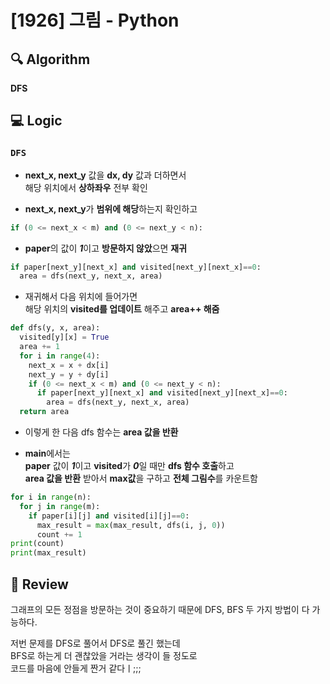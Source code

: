 # [1926] 그림 - Python

## :mag: Algorithm
**DFS**

## :computer: Logic
### `DFS`

- **next_x, next_y** 값을 **dx, dy** 값과 더하면서  
해당 위치에서 **상하좌우** 전부 확인

- **next_x, next_y**가 **범위에 해당**하는지 확인하고  
```Python
if (0 <= next_x < m) and (0 <= next_y < n):
```

- **paper**의 값이 ***1***이고 **방문하지 않았**으면 **재귀**
```Python
if paper[next_y][next_x] and visited[next_y][next_x]==0:
  area = dfs(next_y, next_x, area)
```

- 재귀해서 다음 위치에 들어가면  
해당 위치의 **visited를 업데이트** 해주고 **area++ 해줌**
 
```Python
def dfs(y, x, area):
  visited[y][x] = True
  area += 1
  for i in range(4):
    next_x = x + dx[i]
    next_y = y + dy[i]
    if (0 <= next_x < m) and (0 <= next_y < n):
      if paper[next_y][next_x] and visited[next_y][next_x]==0:
        area = dfs(next_y, next_x, area)
  return area
```
- 이렇게 한 다음 dfs 함수는 **area 값을 반환**

- **main**에서는  
**paper** 값이 ***1***이고 **visited**가 ***0***일 때만 **dfs 함수 호출**하고  
**area 값을 반환** 받아서 **max값**을 구하고 **전체 그림수**를 카운트함  
```Python
for i in range(n):
  for j in range(m):
    if paper[i][j] and visited[i][j]==0:
      max_result = max(max_result, dfs(i, j, 0))
      count += 1
print(count)
print(max_result)
```

## :memo: Review
그래프의 모든 정점을 방문하는 것이 중요하기 때문에
DFS, BFS 두 가지 방법이 다 가능하다.

저번 문제를 DFS로 풀어서 DFS로 풀긴 했는데  
BFS로 하는게 더 괜찮았을 거라는 생각이 들 정도로  
코드를 마음에 안들게 짠거 같다ㅣ;;;
